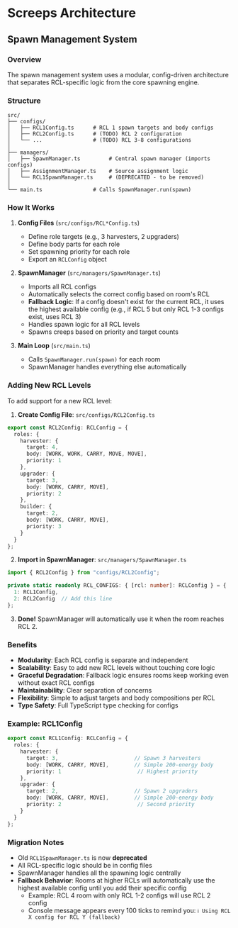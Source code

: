 # Screeps Architecture

## Spawn Management System

### Overview
The spawn management system uses a modular, config-driven architecture that separates RCL-specific logic from the core spawning engine.

### Structure

```
src/
├── configs/
│   ├── RCL1Config.ts      # RCL 1 spawn targets and body configs
│   ├── RCL2Config.ts      # (TODO) RCL 2 configuration
│   └── ...                # (TODO) RCL 3-8 configurations
│
├── managers/
│   ├── SpawnManager.ts         # Central spawn manager (imports configs)
│   ├── AssignmentManager.ts    # Source assignment logic
│   └── RCL1SpawnManager.ts     # (DEPRECATED - to be removed)
│
└── main.ts                # Calls SpawnManager.run(spawn)
```

### How It Works

1. **Config Files** (`src/configs/RCL*Config.ts`)
   - Define role targets (e.g., 3 harvesters, 2 upgraders)
   - Define body parts for each role
   - Set spawning priority for each role
   - Export an `RCLConfig` object

2. **SpawnManager** (`src/managers/SpawnManager.ts`)
   - Imports all RCL configs
   - Automatically selects the correct config based on room's RCL
   - **Fallback Logic**: If a config doesn't exist for the current RCL, it uses the highest available config (e.g., if RCL 5 but only RCL 1-3 configs exist, uses RCL 3)
   - Handles spawn logic for all RCL levels
   - Spawns creeps based on priority and target counts

3. **Main Loop** (`src/main.ts`)
   - Calls `SpawnManager.run(spawn)` for each room
   - SpawnManager handles everything else automatically

### Adding New RCL Levels

To add support for a new RCL level:

1. **Create Config File**: `src/configs/RCL2Config.ts`
```typescript
export const RCL2Config: RCLConfig = {
  roles: {
    harvester: {
      target: 4,
      body: [WORK, WORK, CARRY, MOVE, MOVE],
      priority: 1
    },
    upgrader: {
      target: 3,
      body: [WORK, CARRY, MOVE],
      priority: 2
    },
    builder: {
      target: 2,
      body: [WORK, CARRY, MOVE],
      priority: 3
    }
  }
};
```

2. **Import in SpawnManager**: `src/managers/SpawnManager.ts`
```typescript
import { RCL2Config } from "configs/RCL2Config";

private static readonly RCL_CONFIGS: { [rcl: number]: RCLConfig } = {
  1: RCL1Config,
  2: RCL2Config  // Add this line
};
```

3. **Done!** SpawnManager will automatically use it when the room reaches RCL 2.

### Benefits

- **Modularity**: Each RCL config is separate and independent
- **Scalability**: Easy to add new RCL levels without touching core logic
- **Graceful Degradation**: Fallback logic ensures rooms keep working even without exact RCL configs
- **Maintainability**: Clear separation of concerns
- **Flexibility**: Simple to adjust targets and body compositions per RCL
- **Type Safety**: Full TypeScript type checking for configs

### Example: RCL1Config

```typescript
export const RCL1Config: RCLConfig = {
  roles: {
    harvester: {
      target: 3,                        // Spawn 3 harvesters
      body: [WORK, CARRY, MOVE],        // Simple 200-energy body
      priority: 1                        // Highest priority
    },
    upgrader: {
      target: 2,                        // Spawn 2 upgraders
      body: [WORK, CARRY, MOVE],        // Simple 200-energy body
      priority: 2                        // Second priority
    }
  }
};
```

### Migration Notes

- Old `RCL1SpawnManager.ts` is now **deprecated**
- All RCL-specific logic should be in config files
- SpawnManager handles all the spawning logic centrally
- **Fallback Behavior**: Rooms at higher RCLs will automatically use the highest available config until you add their specific config
  - Example: RCL 4 room with only RCL 1-2 configs will use RCL 2 config
  - Console message appears every 100 ticks to remind you: `ℹ️ Using RCL X config for RCL Y (fallback)`
